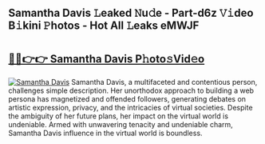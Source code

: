 ## Samantha Davis 𝙻eaked 𝙽u𝚍e - Part-d6z 𝚅𝚒deo B𝚒kini 𝙿hotos - Hot All 𝙻eaks eMWJF

# <h2><a href="http://ld4wucu.urlbe.top/?page=Samantha+Davis">🔗🔗👉👉 Samantha Davis P𝚑oto𝚜Vid𝚎o</a></h2>

[![Samantha Davis](https://i.imgur.com/eBuTRDB.gif)](http://ld4wucu.urlbe.top/?page=Samantha+Davis)
Samantha Davis, a multifaceted and contentious person, challenges simple description. Her unorthodox approach to building a web persona has magnetized and offended followers, generating debates on artistic expression, privacy, and the intricacies of virtual societies. Despite the ambiguity of her future plans, her impact on the virtual world is undeniable. Armed with unwavering tenacity and undeniable charm, Samantha Davis influence in the virtual world is boundless.

